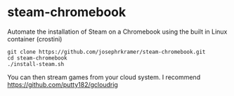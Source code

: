# steam-chromebook
Automate the installation of Steam on a Chromebook using the built in Linux container (crostini)

```
git clone https://github.com/josephrkramer/steam-chromebook.git
cd steam-chromebook
./install-steam.sh
```

You can then stream games from your cloud system. I recommend https://github.com/putty182/gcloudrig
